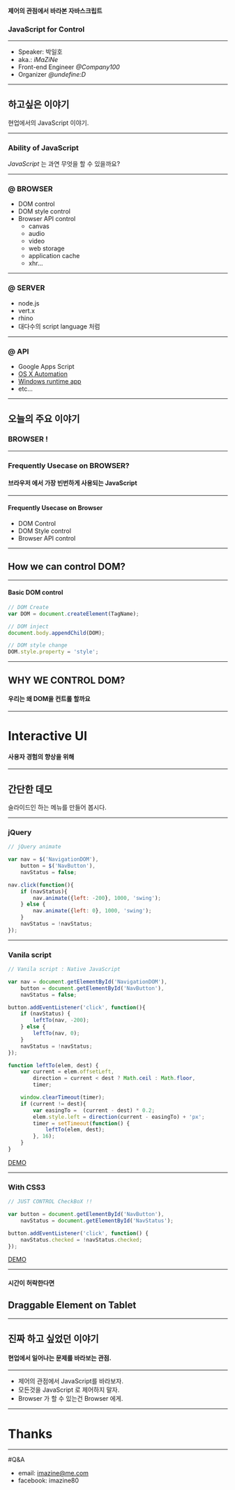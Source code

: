 #### 제어의 관점에서 바라본 자바스크립트
### JavaScript for Control

_ _ _

+ Speaker: 박일호
+ aka.: *iMaZiNe*
+ Front-end Engineer *@Company100*
+ Organizer *@undefine:D*

- - -

## 하고싶은 이야기
현업에서의 JavaScript 이야기.

- - -

### Ability of JavaScript
*JavaScript* 는 과연 무엇을 할 수 있을까요?

_ _ _

### @ BROWSER
+ DOM control
+ DOM style control
+ Browser API control
	+ canvas
	+ audio
	+ video
	+ web storage
	+ application cache
	+ xhr...

_ _ _

### @ SERVER
+ node.js
+ vert.x
+ rhino
+ 대다수의 script language 처럼

_ _ _

### @ API
+ Google Apps Script
+ [OS X Automation](https://developer.apple.com/library/mac/releasenotes/InterapplicationCommunication/RN-JavaScriptForAutomation/)
+ [Windows runtime app](http://msdn.microsoft.com/en-us/library/windows/apps/br211385.aspx)
+ etc...

- - -

## 오늘의 주요 이야기
### BROWSER !

_ _ _

### Frequently Usecase on BROWSER?
#### 브라우저 에서 가장 빈번하게 사용되는 JavaScript

_ _ _

#### Frequently Usecase on Browser
+ DOM Control
+ DOM Style control
+ Browser API control

_ _ _

## How we can control DOM?

_ _ _

#### Basic DOM control

~~~js
// DOM Create
var DOM = document.createElement(TagName);

// DOM inject
document.body.appendChild(DOM);

// DOM style change
DOM.style.property = 'style';

~~~

_ _ _

## WHY WE CONTROL DOM?
#### 우리는 왜 DOM을 컨트롤 할까요

_ _ _

# Interactive UI
#### 사용자 경험의 향상을 위해

- - -

## 간단한 데모
슬라이드인 하는 메뉴를 만들어 봅시다.
_ _ _

### jQuery
~~~js
// jQuery animate

var nav = $('NavigationDOM'),
	button = $('NavButton'),
	navStatus = false;

nav.click(function(){
	if (navStatus){
		nav.animate({left: -200}, 1000, 'swing');
	} else {
		nav.animate({left: 0}, 1000, 'swing');
	}
	navStatus = !navStatus;
});
~~~

_ _ _

### Vanila script
~~~js
// Vanila script : Native JavaScript

var nav = document.getElementById('NavigationDOM'),
	button = document.getElementById('NavButton'),
	navStatus = false;

button.addEventListener('click', function(){
	if (navStatus) {
		leftTo(nav, -200);
	} else {
		leftTo(nav, 0);
	}
	navStatus = !navStatus;
});

function leftTo(elem, dest) {
	var current = elem.offsetLeft,
		direction = current < dest ? Math.ceil : Math.floor,
		timer;

	window.clearTimeout(timer);
	if (current != dest){
		var easingTo =  (current - dest) * 0.2;
		elem.style.left = direction(current - easingTo) + 'px';
		timer = setTimeout(function() {
			leftTo(elem, dest);
		}, 16);
	}
}
~~~

[DEMO](/demo1)

_ _ _

### With CSS3

~~~js
// JUST CONTROL CheckBoX !!

var button = document.getElementById('NavButton'),
	navStatus = document.getElementById('NavStatus');

button.addEventListener('click', function() {
	navStatus.checked = !navStatus.checked;
});
~~~

[DEMO](/demo1)

_ _ _

#### 시간이 허락한다면
## Draggable Element on Tablet

- - -

## 진짜 하고 싶었던 이야기
#### 현업에서 일어나는 문제를 바라보는 관점.
_ _ _

+ 제어의 관점에서 JavaScript를 바라보자.
+ 모든것을 JavaScript 로 제어하지 말자.
+ Browser 가 할 수 있는건 Browser 에게.
_ _ _

# Thanks

- - -

#Q&A
+ email: imazine@me.com
+ facebook: imazine80
